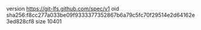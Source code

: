 version https://git-lfs.github.com/spec/v1
oid sha256:f8cc277a033be09f9333377352867b6a79c5fc70f29514e2d64162e3ed828cf8
size 10401
